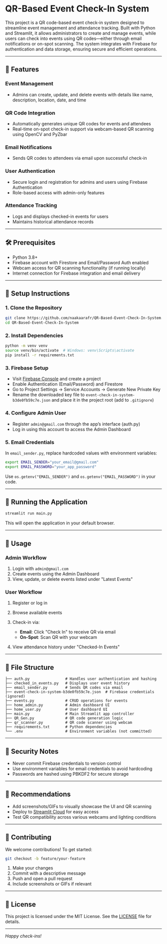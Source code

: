 # QR-Based Event Check-In System

This project is a QR code-based event check-in system designed to streamline event management and attendance tracking. Built with Python and Streamlit, it allows administrators to create and manage events, while users can check into events using QR codes—either through email notifications or on-spot scanning. The system integrates with Firebase for authentication and data storage, ensuring secure and efficient operations.

---

## 🚀 Features

### Event Management

* Admins can create, update, and delete events with details like name, description, location, date, and time

### QR Code Integration

* Automatically generates unique QR codes for events and attendees
* Real-time on-spot check-in support via webcam-based QR scanning using OpenCV and PyZbar

### Email Notifications

* Sends QR codes to attendees via email upon successful check-in

### User Authentication

* Secure login and registration for admins and users using Firebase Authentication
* Role-based access with admin-only features

### Attendance Tracking

* Logs and displays checked-in events for users
* Maintains historical attendance records

---

## 🛠 Prerequisites

* Python 3.8+
* Firebase account with Firestore and Email/Password Auth enabled
* Webcam access for QR scanning functionality (if running locally)
* Internet connection for Firebase integration and email delivery

---

## 🔧 Setup Instructions

### 1. Clone the Repository

```bash
git clone https://github.com/naakaarafr/QR-Based-Event-Check-In-System.git
cd QR-Based-Event-Check-In-System
```

### 2. Install Dependencies

```bash
python -m venv venv
source venv/bin/activate  # Windows: venv\Scripts\activate
pip install -r requirements.txt
```

### 3. Firebase Setup

* Visit [Firebase Console](https://console.firebase.google.com) and create a project
* Enable Authentication (Email/Password) and Firestore
* Go to Project Settings → Service Accounts → Generate New Private Key
* Rename the downloaded key file to `event-check-in-system-b3de0fb59c7e.json` and place it in the project root (add to `.gitignore`)

### 4. Configure Admin User

* Register `admin@gmail.com` through the app’s interface (auth.py)
* Log in using this account to access the Admin Dashboard

### 5. Email Credentials

In `email_sender.py`, replace hardcoded values with environment variables:

```bash
export EMAIL_SENDER="your_email@gmail.com"
export EMAIL_PASSWORD="your_app_password"
```

Use `os.getenv("EMAIL_SENDER")` and `os.getenv("EMAIL_PASSWORD")` in your code.

---

## 🚦 Running the Application

```bash
streamlit run main.py
```

This will open the application in your default browser.

---

## 🧪 Usage

### Admin Workflow

1. Login with `admin@gmail.com`
2. Create events using the Admin Dashboard
3. View, update, or delete events listed under "Latest Events"

### User Workflow

1. Register or log in
2. Browse available events
3. Check-in via:

   * **Email**: Click "Check In" to receive QR via email
   * **On-Spot**: Scan QR with your webcam
4. View attendance history under "Checked-In Events"

---

## 📂 File Structure

```
├── auth.py                # Handles user authentication and hashing
├── checked_in_events.py   # Displays user event history
├── email_sender.py        # Sends QR codes via email
├── event-check-in-system-b3de0fb59c7e.json  # Firebase credentials (ignored)
├── events.py              # CRUD operations for events
├── home_admin.py          # Admin dashboard UI
├── home_user.py           # User dashboard UI
├── main.py                # Main Streamlit app controller
├── QR_Gen.py              # QR code generation logic
├── qr_scanner.py          # QR code scanner using webcam
├── requirements.txt       # Python dependencies
└── .env                   # Environment variables (not committed)
```

---

## 🔐 Security Notes

* Never commit Firebase credentials to version control
* Use environment variables for email credentials to avoid hardcoding
* Passwords are hashed using PBKDF2 for secure storage

---

## 📸 Recommendations

* Add screenshots/GIFs to visually showcase the UI and QR scanning
* Deploy to [Streamlit Cloud](https://streamlit.io/cloud) for easy access
* Test QR compatibility across various webcams and lighting conditions

---

## 🤝 Contributing

We welcome contributions! To get started:

```bash
git checkout -b feature/your-feature
```

1. Make your changes
2. Commit with a descriptive message
3. Push and open a pull request
4. Include screenshots or GIFs if relevant

---

## 📄 License

This project is licensed under the MIT License. See the [LICENSE](LICENSE) file for details.

---

*Happy check-ins!*

